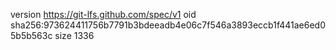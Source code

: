 version https://git-lfs.github.com/spec/v1
oid sha256:973624411756b7791b3bdeeadb4e06c7f546a3893eccb1f441ae6ed05b5b563c
size 1336
